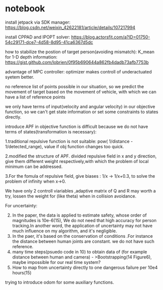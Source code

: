 # notebook

install jetpack via SDK manager: https://blog.csdn.net/weixin_42622181/article/details/107217994

install CPPAD and IPOPT solver: https://blog.actorsfit.com/a?ID=01750-54c29171-dce7-4d58-8d95-41ca6367d5dc

how to stabilize the postion of target person(avoiding mismatch):
K_mean for 1-D depth information:   https://gist.github.com/lobrien/0f95b690644a862fb4dadb73afb7753b


advantage of MPC controller: optimizer makes controll of underactuated syetem better. 




no reference list of points possible in our situation, so we predict the movement of target based on the movement of vehicle, with which we can have a list of reference points


we only have terms of input(velocity and angular velocity) in our objective function, so we can't get state information or set some constraints to states directly.

introduce APF in objective function is difficult because we do not have terms of states(transformation is necessary):

   1.traditional repulsive function is not suitable:   pow( 1/distance - 1/detected_range), value if obj function changes too quick.
   
   2.modified the structure of APF. divided repulsive field in x and y direction, give them different weight respectively,with which the problem of local minimum can be addressed.
   
   3.For the fomula of repulsive field, give biases  :    1/x   ->    1/x+0.3,     to solve the problem of infinity when x->0.
   
   
We have only 2 controll viariables ,adaptive matrix of Q and R may worth a try, lossen the weight for (like theta) when in collision avoidance. 







For uncertainty:

 2. In the paper, the data is applied to estimate safety, whose order of magnitudes is 10e-6(15), We do not need that high accuracy for person tracking.In another word, the application of uncertainty may not have much influence on my algorithm, and it's negligible.
 3. In the paer, it's based on the conservation of conditions .For instance the distance between human joints are constant. we do not have such reference.  
 4. many time steps(psuedo code in 10) to obtain data of (for example distance between human and camera) - >Bootstrapping(14 Figure6), maybe impossible for our real time system?
 5. How to map from uncertainty directly to one dangerous failure per 10e4 hours(15)




trying to introduce odom for some auxiliary functions.
